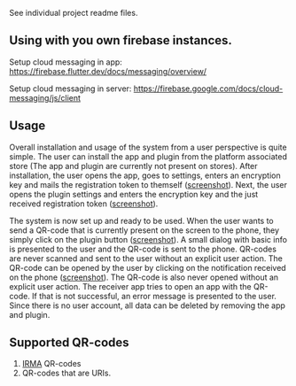 See individual project readme files.

## Using with you own firebase instances.

Setup cloud messaging in app: https://firebase.flutter.dev/docs/messaging/overview/

Setup cloud messaging in server: https://firebase.google.com/docs/cloud-messaging/js/client

## Usage

Overall installation and usage of the system from a user perspective is quite simple. The user can install the app and
plugin from the platform associated store (The app and plugin are currently not present on stores). After installation,
the user opens the app, goes to settings, enters an encryption key and mails the registration token to
themself ([screenshot](img/setup-app.png)). Next, the user opens the plugin settings and enters the encryption key and
the just received registration token ([screenshot](img/setup-plugin.png)).

The system is now set up and ready to be used. When the user wants to send a QR-code that is currently present on the
screen to the phone, they simply click on the plugin button ([screenshot](img/usage-plugin.png)). A small dialog with
basic info is presented to the user and the QR-code is sent to the phone. QR-codes are never scanned and sent to the
user without an explicit user action. The QR-code can be opened by the user by clicking on the notification received on
the phone ([screenshot](img/usage-app.png)). The QR-code is also never opened without an explicit user action. The
receiver app tries to open an app with the QR-code. If that is not successful, an error message is presented to the
user. Since there is no user account, all data can be deleted by removing the app and plugin.

## Supported QR-codes

1. [IRMA](https://irma.app/) QR-codes
2. QR-codes that are URIs.
